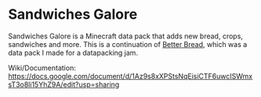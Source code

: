 # Sandwiches Galore
Sandwiches Galore is a Minecraft data pack that adds new bread, crops, sandwiches and more.
This is a continuation of [Better Bread](https://www.planetminecraft.com/data-pack/worldtool/), which was a data pack I made for a datapacking jam.

Wiki/Documentation:
https://docs.google.com/document/d/1Az9s8xXPStsNqEisiCTF6uwcISWmxsT3o8li15YhZ9A/edit?usp=sharing
